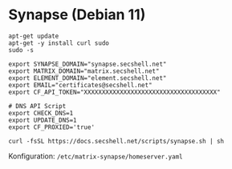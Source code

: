 # Synapse (Debian 11)

```shell
apt-get update
apt-get -y install curl sudo
sudo -s

export SYNAPSE_DOMAIN="synapse.secshell.net"
export MATRIX_DOMAIN="matrix.secshell.net"
export ELEMENT_DOMAIN="element.secshell.net"
export EMAIL="certificates@secshell.net"
export CF_API_TOKEN="XXXXXXXXXXXXXXXXXXXXXXXXXXXXXXXXXXXXX"

# DNS API Script
export CHECK_DNS=1
export UPDATE_DNS=1
export CF_PROXIED='true'

curl -fsSL https://docs.secshell.net/scripts/synapse.sh | sh
```

Konfiguration: `/etc/matrix-synapse/homeserver.yaml`
